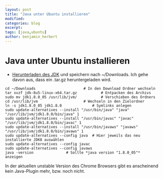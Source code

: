 ```yaml
---
layout: post
title: "Java unter Ubuntu installieren"
modified:
categories: blog
excerpt:
tags: [java,ubuntu]
author: benjamin_herbert
---
```


Java unter Ubuntu installieren
==============================

* [Herunterladen des JDK](http://www.oracle.com/technetwork/java/javase/downloads/index.html) und speichern nach ~/Downloads. Ich gehe davon aus, dass ein .tar.gz heruntergeladen wird.

```
cd ~/Downloads						# In den Download Ordner wechseln
tar xvzf jdk-8u5-linux-x64.tar.gz 			# Entpacken des Archivs
sudo mv jdk1.8.0_05 /usr/lib/jvm/			# Verschieben des Ordners
cd /usr/lib/jvm						# Wechseln in den Zielordner
ln -s jdk1.8.0_05 jdk1.8.0				# Symlinks anlegen
sudo update-alternatives --install "/usr/bin/java" "java" "/usr/lib/jvm/jdk1.8.0/bin/java" 1
sudo update-alternatives --install "/usr/bin/javac" "javac" "/usr/lib/jvm/jdk1.8.0/bin/javac" 1
sudo update-alternatives --install "/usr/bin/javaws" "javaws" "/usr/lib/jvm/jdk1.8.0/bin/javaws" 1
sudo update-alternatives --config java	# Hier jeweils das neu installierte JDK8 auswählen
sudo update-alternatives --config javac 
sudo update-alternatives --config javaws
java -version				# Sollte *java version "1.8.0_05"* anzeigen
```

In der aktuellen unstable Version des Chrome Browsers gibt es anscheinend kein Java-Plugin mehr, bzw. noch nicht.

